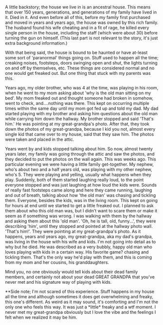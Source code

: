 A little backstory; the house we live in is an ancestral house. This means that over 150 years, generations, and generations of my family have lived in it. Died in it. And even before all of this, before my family first purchased and moved in years and years ago, the house was owned by this rich family. The husband found his wife cheating and in a fit of rage, he killed every single person in the house, including the staff (which were about 30) before turning the gun on himself. (This last part is not relevant to the story, it's just extra background information.)

  
With that being said, the house is bound to be haunted or have at-least some sort of 'paranormal' things going on. Stuff used to happen all the time; creaking noises, footsteps, doors swinging open and shut, the lights turning on and off by themselves, etc. These things are considered normal and no one would get freaked out. But one thing that stuck with my parents was this. 

  
Years ago, my older brother, who was 4 at the time, was playing in his room, when he went to my mom asking about 'why is the old man sitting on my bed'. My mom freaked out and thought someone had broken in somehow, went to check, and....nothing was there. This kept on occurring multiple times within the same day until my mom got fed up and told my dad. My dad started playing with my brother and asking him questions about the old man while carrying him down the hallway. My brother stopped and said 'That's him.' He was pointing at my great-grandpa's photo. After that, they took down the photos of my great-grandpa, because I kid you not, almost every single kid that came over to my house, said that they saw him. The photos were taken and placed in the attic. 

Years went by and kids stopped talking about him. So now, almost twenty years later, my family was going through the attic and saw the photos, and they decided to put the photos on the wall again. This was weeks ago. This particular evening we were having a little family get-together. My nephew, who's about two and a half years old, was playing with my other nephew, who's 5. They were playing and yelling, usually what happens when they play. Suddenly, both of them started laughing really loud, to the point everyone stopped and was just laughing at how loud the kids were. Sounds of really fast footsteps came along and here they came running, laughing and out of breath, talking about how 'the old man' was chasing and tickling them. Everyone, besides the kids, was in the living room. This kept on going for hours at end until we started to get a little freaked out. I planned to ask them about who this old man was, but I didn't want to scare them or make it seem as if something was wrong. I was walking with them by the hallway and asking them about this 'old man'. 'Oh, he is tall, old, funny...', they were describing 'him', until they stopped and pointed at the hallway photo wall. 'That's him!'. They were pointing at my great-grandpa's photo. As it happens, years and years ago, my great-grandpa, aka my dad's grandpa, was living in the house with his wife and kids. I'm not going into detail as to why but he died. He was described as a very bubbly, happy old man who loves playing with kids in a certain way. His favorite game? chasing and tickling them. That's the only way he'd play with them, and this is coming from my mom and her cousins, his granddaughters. 

  
Mind you, no one obviously would tell kids about their dead family members, and certainly not about your dead GREAT GRANDPA that you've never met and his signature way of playing with kids.

  
\*\*Side note; I'm not scared of this experience. Stuff happens in my house all the time and although sometimes it does get overwhelming and freaky, this one's different. As weird as it may sound, it's comforting and I'm not the only one who feels this way. It was just a \*little\* freaky and a wtf moment. I never met my great-grandpa obviously but I love the vibe and the feelings I felt when we realized it may be him.   
